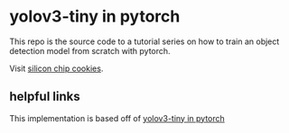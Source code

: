 # yolov3-tiny in pytorch

This repo is the source code to a tutorial series on how to train an object detection model from scratch with pytorch.

Visit [silicon chip cookies](https://www.siliconchipcookies.com).

## helpful links

This implementation is based off of [yolov3-tiny in pytorch](https://github.com/ValentinFigue/TinyYOLOv3-PyTorch)
